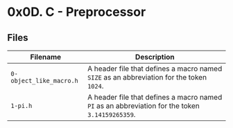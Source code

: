 # 0x0D. C - Preprocessor

## Files

| Filename | Description |
|---------------------| ------------------------------------------|
| `0-object_like_macro.h` | A header file that defines a macro named `SIZE` as an abbreviation for the token `1024`. |
| `1-pi.h` | A header file that defines a macro named `PI` as an abbreviation for the token `3.14159265359`. |
